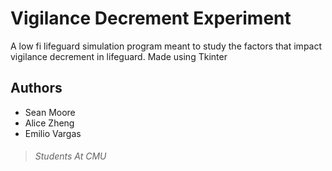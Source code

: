 # Vigilance Decrement Experiment

A low fi lifeguard simulation program meant to study the factors that impact vigilance decrement in lifeguard.
Made using Tkinter

## Authors

+ Sean Moore
+ Alice Zheng
+ Emilio Vargas

> ###### Students At CMU
